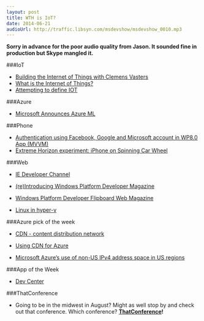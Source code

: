 ```yaml
---
layout: post
title: WTH is IoT?
date: 2014-06-21
audioUrl: http://traffic.libsyn.com/msdevshow/msdevshow_0010.mp3
---
```


**Sorry in advance for the poor audio quality from Jason. It sounded fine in production but Skype mangled it.**

###IoT

-   [Building the Internet of Things with Clemens Vasters](http://www.dotnetrocks.com/default.aspx?showNum=990)
-   [What is the Internet of Things?](http://www.ytechie.com/2014/06/what-is-the-internet-of-things/)
-   [Attempting to define IOT](http://brentdacodemonkey.wordpress.com/2014/06/19/attempting-to-define-iot/)

###Azure

- [Microsoft Announces Azure ML](http://techcrunch.com/2014/06/16/microsoft-announces-azure-ml-cloud-based-machine-learning-platform-that-can-predict-future-events/)

###Phone

 - [Authentication using Facebook, Google and Microsoft account in WP8.0 App (MVVM)](http://code.msdn.microsoft.com/wpapps/Authentication-using-cd382133)
 - [Extreme Horizon experiment: iPhone on Spinning Car  Wheel](http://blog.evilwindowdog.com/post/88969373226/extreme-car-experiment-horizon)

###Web

 - [IE Developer Channel](http://blogs.msdn.com/b/ie/archive/2014/06/16/announcing-internet-explorer-developer-channel.aspx)

 - [(re)Introducing Windows Platform Developer Magazine](http://www.ageofmobility.com/?p=1981)

 - [Windows Platform Developer Flipboard Web Magazine](https://flipboard.com/section/windows-platform-developer-bINQQi)

 - [Linux in hyper-v](http://blogs.msdn.com/b/virtual_pc_guy/archive/2014/06/16/what-version-of-linux-supports-what-in-hyper-v.aspx)

###Azure pick of the week

 - [CDN - content distribution network](http://azure.microsoft.com/en-us/documentation/articles/cdn-how-to-use)

 - [Using CDN for Azure](http://azure.microsoft.com/en-us/documentation/articles/cdn-how-to-use/)

 - [Microsoft Azure’s use of non-US IPv4 address space in US regions](http://azure.microsoft.com/blog/2014/06/11/windows-azures-use-of-non-us-ipv4-address-space-in-us-regions/)

###App of the Week

 - [Dev Center](http://www.windowsphone.com/s?appid=2d3063c2-4b29-4e69-9c03-50b67b0e6aec)

###ThatConference

 - Going to be in the midwest in August? Might as well stop by and check out that conference. Which conference? **[ThatConference](http://ThatConference.com)!**
